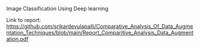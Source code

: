 Image Classification Using Deep learning

Link to report:
https://github.com/srikardevulapalli/Comparative_Analysis_Of_Data_Augmentation_Techniques/blob/main/Report_Comparitive_Analysis_Data_Augmentation.pdf

